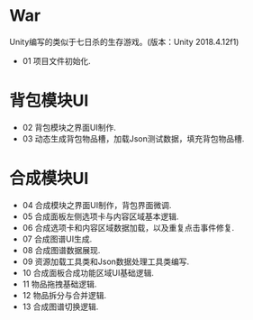 # War
Unity编写的类似于七日杀的生存游戏。(版本：Unity 2018.4.12f1)

* 01 项目文件初始化.
#
# 背包模块UI
* 02 背包模块之界面UI制作.
* 03 动态生成背包物品槽，加载Json测试数据，填充背包物品槽.

#
# 合成模块UI
* 04 合成模块之界面UI制作，背包界面微调.
* 05 合成面板左侧选项卡与内容区域基本逻辑.
* 06 合成选项卡和内容区域数据加载，以及重复点击事件修复.
* 07 合成图谱UI生成.
* 08 合成图谱数据展现.
* 09 资源加载工具类和Json数据处理工具类编写.
* 10 合成面板合成功能区域UI基础逻辑.
* 11 物品拖拽基础逻辑.
* 12 物品拆分与合并逻辑.
* 13 合成图谱切换逻辑.